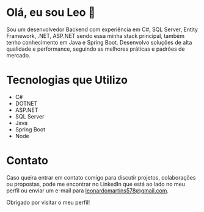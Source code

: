 # Olá, eu sou Leo 👋

Sou um desenvolvedor Backend com experiência em C#, SQL Server, Entity Framework, .NET, ASP.NET sendo essa minha stack principal, também tenho conhecimento em Java e Spring Boot. Desenvolvo soluções de alta qualidade e performance, seguindo as melhores práticas e padrões de mercado.

# Tecnologias que Utilizo 

- C#
- DOTNET
- ASP.NET
- SQL Server
- Java
- Spring Boot
- Node

# Contato 

Caso queira entrar em contato comigo para discutir projetos, colaborações ou propostas, pode me encontrar no LinkedIn que está ao lado no meu perfil ou enviar um e-mail para leonardomartins578@gmail.com.

Obrigado por visitar o meu perfil!
